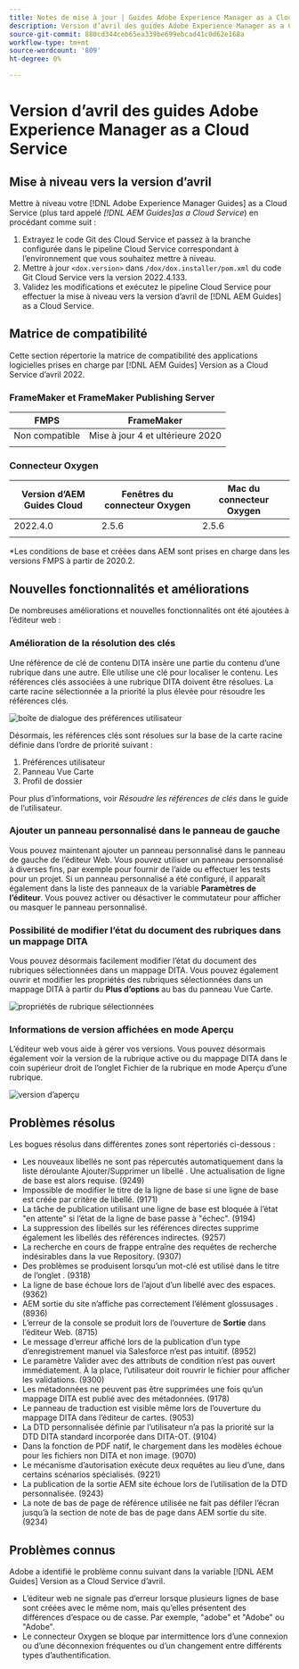 ```yaml
---
title: Notes de mise à jour | Guides Adobe Experience Manager as a Cloud Service, version d’avril 2022
description: Version d’avril des guides Adobe Experience Manager as a Cloud Service
source-git-commit: 880cd344ceb65ea339be699ebcad41c0d62e168a
workflow-type: tm+mt
source-wordcount: '809'
ht-degree: 0%

---
```


# Version d’avril des guides Adobe Experience Manager as a Cloud Service

## Mise à niveau vers la version d’avril

Mettre à niveau votre [!DNL Adobe Experience Manager Guides] as a Cloud Service (plus tard appelé *[!DNL AEM Guides]as a Cloud Service*) en procédant comme suit :
1. Extrayez le code Git des Cloud Service et passez à la branche configurée dans le pipeline Cloud Service correspondant à l’environnement que vous souhaitez mettre à niveau.
1. Mettre à jour `<dox.version>` dans `/dox/dox.installer/pom.xml` du code Git Cloud Service vers la version 2022.4.133.
1. Validez les modifications et exécutez le pipeline Cloud Service pour effectuer la mise à niveau vers la version d’avril de [!DNL AEM Guides] as a Cloud Service.

## Matrice de compatibilité

Cette section répertorie la matrice de compatibilité des applications logicielles prises en charge par [!DNL AEM Guides] Version as a Cloud Service d’avril 2022.

### FrameMaker et FrameMaker Publishing Server

| FMPS | FrameMaker |
| --- | --- |
| Non compatible | Mise à jour 4 et ultérieure 2020 |
| | |


### Connecteur Oxygen

| Version d’AEM Guides Cloud | Fenêtres du connecteur Oxygen | Mac du connecteur Oxygen |
| --- | --- | --- |
| 2022.4.0 | 2.5.6 | 2.5.6 |
|  |  |  |

*Les conditions de base et créées dans AEM sont prises en charge dans les versions FMPS à partir de 2020.2.

## Nouvelles fonctionnalités et améliorations

De nombreuses améliorations et nouvelles fonctionnalités ont été ajoutées à l’éditeur web :

### Amélioration de la résolution des clés

Une référence de clé de contenu DITA insère une partie du contenu d’une rubrique dans une autre. Elle utilise une clé pour localiser le contenu. Les références clés associées à une rubrique DITA doivent être résolues. La carte racine sélectionnée a la priorité la plus élevée pour résoudre les références clés.

![boîte de dialogue des préférences utilisateur](assets/user-preferences.png)

Désormais, les références clés sont résolues sur la base de la carte racine définie dans l’ordre de priorité suivant :

1. Préférences utilisateur
1. Panneau Vue Carte
1. Profil de dossier

Pour plus d’informations, voir *Résoudre les références de clés* dans le guide de l’utilisateur.

### Ajouter un panneau personnalisé dans le panneau de gauche

Vous pouvez maintenant ajouter un panneau personnalisé dans le panneau de gauche de l’éditeur Web. Vous pouvez utiliser un panneau personnalisé à diverses fins, par exemple pour fournir de l’aide ou effectuer les tests pour un projet. Si un panneau personnalisé a été configuré, il apparaît également dans la liste des panneaux de la variable **Paramètres de l’éditeur**. Vous pouvez activer ou désactiver le commutateur pour afficher ou masquer le panneau personnalisé.

### Possibilité de modifier l’état du document des rubriques dans un mappage DITA

Vous pouvez désormais facilement modifier l’état du document des rubriques sélectionnées dans un mappage DITA. Vous pouvez également ouvrir et modifier les propriétés des rubriques sélectionnées dans un mappage DITA à partir du **Plus d’options** au bas du panneau Vue Carte.

![propriétés de rubrique sélectionnées](assets/map-view-properties.png)

### Informations de version affichées en mode Aperçu

L’éditeur web vous aide à gérer vos versions. Vous pouvez désormais également voir la version de la rubrique active ou du mappage DITA dans le coin supérieur droit de l’onglet Fichier de la rubrique en mode Aperçu d’une rubrique.

![version d’aperçu](assets/preview-version.png)

## Problèmes résolus

Les bogues résolus dans différentes zones sont répertoriés ci-dessous :

* Les nouveaux libellés ne sont pas répercutés automatiquement dans la liste déroulante Ajouter/Supprimer un libellé . Une actualisation de ligne de base est alors requise. (9249)
* Impossible de modifier le titre de la ligne de base si une ligne de base est créée par critère de libellé. (9171)
* La tâche de publication utilisant une ligne de base est bloquée à l’état &quot;en attente&quot; si l’état de la ligne de base passe à &quot;échec&quot;. (9194)
* La suppression des libellés sur les références directes supprime également les libellés des références indirectes. (9257)
* La recherche en cours de frappe entraîne des requêtes de recherche indésirables dans la vue Repository. (9307)
* Des problèmes se produisent lorsqu’un mot-clé est utilisé dans le titre de l’onglet . (9318)
* La ligne de base échoue lors de l’ajout d’un libellé avec des espaces. (9362)
* AEM sortie du site n’affiche pas correctement l’élément glossusages . (8936)
* L’erreur de la console se produit lors de l’ouverture de **Sortie** dans l’éditeur Web. (8715)
* Le message d’erreur affiché lors de la publication d’un type d’enregistrement manuel via Salesforce n’est pas intuitif. (8952)
* Le paramètre Valider avec des attributs de condition n’est pas ouvert immédiatement. À la place, l’utilisateur doit rouvrir le fichier pour afficher les validations. (9300)
* Les métadonnées ne peuvent pas être supprimées une fois qu’un mappage DITA est publié avec des métadonnées.  (9178)
* Le panneau de traduction est visible même lors de l’ouverture du mappage DITA dans l’éditeur de cartes. (9053)
* La DTD personnalisée définie par l’utilisateur n’a pas la priorité sur la DTD DITA standard incorporée dans DITA-OT. (9104)
* Dans la fonction de PDF natif, le chargement dans les modèles échoue pour les fichiers non DITA et non image. (9070)
* Le mécanisme d’autorisation exécute deux requêtes au lieu d’une, dans certains scénarios spécialisés. (9221)
* La publication de la sortie AEM site échoue lors de l’utilisation de la DTD personnalisée. (9243)
* La note de bas de page de référence utilisée ne fait pas défiler l’écran jusqu’à la section de note de bas de page dans AEM sortie du site. (9234)

## Problèmes connus

Adobe a identifié le problème connu suivant dans la variable [!DNL AEM Guides] Version as a Cloud Service d’avril.

* L’éditeur web ne signale pas d’erreur lorsque plusieurs lignes de base sont créées avec le même nom, mais qu’elles présentent des différences d’espace ou de casse. Par exemple, &quot;adobe&quot; et &quot;Adobe&quot; ou &quot;Adobe&quot;.
* Le connecteur Oxygen se bloque par intermittence lors d’une connexion ou d’une déconnexion fréquentes ou d’un changement entre différents types d’authentification.
